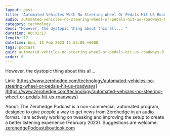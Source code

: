 ```yaml
---
layout: post
title: "Automated Vehicles With No Steering Wheel Or Pedals Hit US Roadways"
audio: automated-vehicles-no-steering-wheel-or-pedals-hit-us-roadways-0
category: technology
desc: "However, the dystopic thing about this all... "
duration: 00:01:17
length: 77
datetime: Wed, 15 Feb 2023 11:55:00 +0000
tags: podcast
guid: automated-vehicles-no-steering-wheel-or-pedals-hit-us-roadways-0
order: 0
---
```

However, the dystopic thing about this all... 

Link: [https://www.zerohedge.com/technology/automated-vehicles-no-steering-wheel-or-pedals-hit-us-roadways](https://www.zerohedge.com/technology/automated-vehicles-no-steering-wheel-or-pedals-hit-us-roadways)

About: The Zerohedge Podcast is a non-commercial, automated program, designed to give people a way to get news from Zerohedge in an audio format.  I am actively working on tweaking and improving the setup to create a better listening experience (February 2023).  Suggestions are welcome: [zerohedgePodcast@outlook.com](mailto:zerohedgePodcast@outlook.com)
